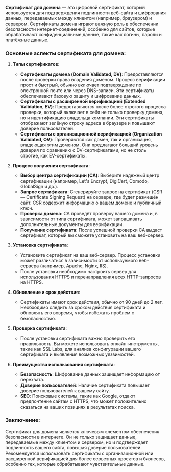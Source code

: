 **Сертификат для домена** — это цифровой сертификат, который используется для подтверждения подлинности веб-сайта и шифрования данных, передаваемых между клиентом (например, браузером) и сервером. Сертификаты домена играют важную роль в обеспечении безопасности интернет-соединений, особенно для сайтов, которые обрабатывают конфиденциальные данные, такие как логины, пароли и платёжные данные.

### Основные аспекты сертификата для домена:

1. **Типы сертификатов**:
   - **Сертификаты домена (Domain Validated, DV)**: Предоставляются после проверки права владения доменом. Процесс верификации прост и быстрый, обычно включает подтверждение по электронной почте или через DNS-записи. Эти сертификаты обеспечивают базовую защиту и шифрование данных.
   - **Сертификаты с расширенной верификацией (Extended Validation, EV)**: Предоставляются после более строгого процесса проверки, который включает в себя не только проверку домена, но и идентификацию владельца компании. Эти сертификаты отображают зелёную строку адреса в браузере и повышают доверие пользователей.
   - **Сертификаты с организационной верификацией (Organization Validated, OV)**: Проверяются как домен, так и организация, владеющая этим доменом. Они предлагают больший уровень доверия по сравнению с DV-сертификатами, но не столь строгие, как EV-сертификаты.

2. **Процесс получения сертификата**:
   - **Выбор центра сертификации (CA)**: Выберите надежный центр сертификации (например, Let's Encrypt, DigiCert, Comodo, GlobalSign и др.).
   - **Запрос сертификата**: Сгенерируйте запрос на сертификат (CSR — Certificate Signing Request) на сервере, где будет размещён сайт. CSR содержит информацию о вашем домене и публичный ключ.
   - **Проверка домена**: CA проведёт проверку вашего домена и, в зависимости от типа сертификата, может запрашивать дополнительные документы для верификации.
   - **Получение сертификата**: После успешной проверки CA выдаст сертификат, который вы сможете установить на ваш веб-сервер.

3. **Установка сертификата**:
   - Установите сертификат на ваш веб-сервер. Процесс установки может различаться в зависимости от используемого веб-сервера (например, Apache, Nginx, IIS).
   - После установки необходимо настроить сервер для использования HTTPS и перенаправления всех HTTP-запросов на HTTPS.

4. **Обновление и срок действия**:
   - Сертификаты имеют срок действия, обычно от 90 дней до 2 лет. Необходимо следить за сроком действия сертификата и обновлять его вовремя, чтобы избежать проблем с безопасностью.

5. **Проверка сертификата**:
   - После установки сертификата важно проверить его правильность. Вы можете использовать онлайн-инструменты, такие как SSL Labs, для анализа конфигурации вашего сертификата и выявления возможных уязвимостей.

6. **Преимущества использования сертификата**:
   - **Безопасность**: Шифрование данных защищает информацию от перехвата.
   - **Доверие пользователей**: Наличие сертификата повышает доверие пользователей к вашему сайту.
   - **SEO**: Поисковые системы, такие как Google, отдают предпочтение сайтам с HTTPS, что может положительно сказаться на ваших позициях в результатах поиска.

### Заключение:
Сертификат для домена является ключевым элементом обеспечения безопасности в интернете. Он не только защищает данные, передаваемые между клиентом и сервером, но и подтверждает подлинность вашего сайта, повышая доверие пользователей. Рекомендуется использовать сертификаты с организационной или расширенной верификацией для более серьезных проектов и бизнесов, особенно тех, которые обрабатывают чувствительные данные.